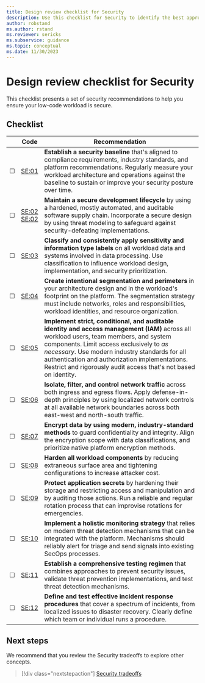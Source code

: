 ```yaml
---
title: Design review checklist for Security
description: Use this checklist for Security to identify the best approach for secure, governed, and compliant workloads.
author: robstand
ms.author: rstand
ms.reviewer: sericks
ms.subservice: guidance
ms.topic: conceptual
ms.date: 11/30/2023
---
```


# Design review checklist for Security

This checklist presents a set of security recommendations to help you ensure your low-code workload is secure.

## Checklist

|&nbsp;|Code|Recommendation|
|---|---|---|
|&#9744;|[SE:01](./establish-baseline.md)|**Establish a security baseline** that's aligned to compliance requirements, industry standards, and platform recommendations. Regularly measure your workload architecture and operations against the baseline to sustain or improve your security posture over time.|
|&#9744;|[SE:02](./secure-development-lifecycle.md)<br>[SE:02](./threat-model.md)|**Maintain a secure development lifecycle** by using a hardened, mostly automated, and auditable software supply chain. Incorporate a secure design by using threat modeling to safeguard against security-defeating implementations.|
|&#9744;|[SE:03](./data-classification.md)|**Classify and consistently apply sensitivity and information type labels** on all workload data and systems involved in data processing. Use classification to influence workload design, implementation, and security prioritization.|
|&#9744;|[SE:04](./segmentation.md)|**Create intentional segmentation and perimeters** in your architecture design and in the workload's footprint on the platform. The segmentation strategy must include networks, roles and responsibilities, workload identities, and resource organization.|
|&#9744;|[SE:05](./identity-access.md)|**Implement strict, conditional, and auditable identity and access management (IAM)** across all workload users, team members, and system components. Limit access exclusively to *as necessary*. Use modern industry standards for all authentication and authorization implementations. Restrict and rigorously audit access that's not based on identity.|
|&#9744;|[SE:06](./networking.md)|**Isolate, filter, and control network traffic** across both ingress and egress flows. Apply defense-in-depth principles by using localized network controls at all available network boundaries across both east-west and north-south traffic.|
|&#9744;|[SE:07](./encryption.md)|**Encrypt data by using modern, industry-standard methods** to guard confidentiality and integrity. Align the encryption scope with data classifications, and prioritize native platform encryption methods.|
|&#9744;|[SE:08](./harden-resources.md)|**Harden all workload components** by reducing extraneous surface area and tightening configurations to increase attacker cost.|
|&#9744;|[SE:09](./application-secrets.md)|**Protect application secrets** by hardening their storage and restricting access and manipulation and by auditing those actions. Run a reliable and regular rotation process that can improvise rotations for emergencies.|
|&#9744;|[SE:10](./monitor-threats.md)|**Implement a holistic monitoring strategy** that relies on modern threat detection mechanisms that can be integrated with the platform. Mechanisms should reliably alert for triage and send signals into existing SecOps processes.|
|&#9744;|[SE:11](./testing.md)|**Establish a comprehensive testing regimen** that combines approaches to prevent security issues, validate threat prevention implementations, and test threat detection mechanisms.|
|&#9744;|[SE:12](./incident-response.md)|**Define and test effective incident response procedures** that cover a spectrum of incidents, from localized issues to disaster recovery. Clearly define which team or individual runs a procedure.|


## Next steps

We recommend that you review the Security tradeoffs to explore other concepts.

> [!div class="nextstepaction"]
> [Security tradeoffs](tradeoffs.md)
